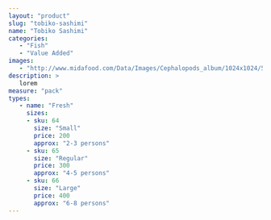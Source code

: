 ```yaml
---
layout: "product"
slug: "tobiko-sashimi"
name: "Tobiko Sashimi"
categories:
   - "Fish"
   - "Value Added"
images:
   - "http://www.midafood.com/Data/Images/Cephalopods_album/1024x1024/54acdb77e60ec196.jpg"
description: >
   lorem
measure: "pack"
types: 
   - name: "Fresh"
     sizes: 
     - sku: 64
       size: "Small"
       price: 200
       approx: "2-3 persons"
     - sku: 65
       size: "Regular"
       price: 300
       approx: "4-5 persons"
     - sku: 66
       size: "Large"
       price: 400
       approx: "6-8 persons"
---
```

